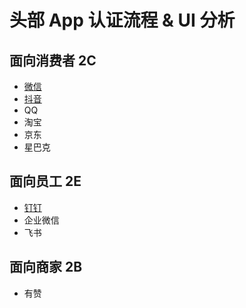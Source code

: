 # 头部 App 认证流程 & UI 分析

## 面向消费者 2C

* [微信](./reports/wechat.md)
* [抖音](./reports/douyin.md)
* QQ
* 淘宝
* 京东
* 星巴克

## 面向员工 2E

* [钉钉](./reports/dingding.md)
* 企业微信
* 飞书

## 面向商家 2B

* 有赞
